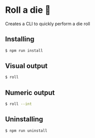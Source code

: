 # Roll a die 🎲

Creates a CLI to quickly perform a die roll

## Installing

```bash
$ npm run install
```

## Visual output

```bash
$ roll
```

## Numeric output

```bash
$ roll --int
```

## Uninstalling

```bash
$ npm run uninstall
```
